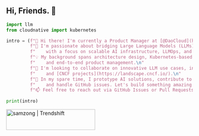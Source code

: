## Hi, Friends. 👋

```python
import llm
from cloudnative import kubernetes

intro = (f"👋 Hi there! I'm currently a Product Manager at [@DaoCloud](https://www.daocloud.io). \n"
         f"🚀 I'm passionate about bridging Large Language Models (LLMs) and Cloud Native technologies,\n"
         f"    with a focus on scalable AI infrastructure, LLMOps, and real-world product delivery.\n"
         f"💡 My background spans architecture design, Kubernetes-based deployments,\n"
         f"    and end-to-end product management.\n"
         f"🤝 I'm looking to collaborate on innovative LLM use cases, infrastructure automation,\n"
         f"    and [CNCF projects](https://landscape.cncf.io/).\n"
         f"🎯 In my spare time, I prototype AI solutions, contribute to open-source discussions,\n"
         f"    and handle GitHub issues. Let's build something amazing together!\n"
         f"📫 Feel free to reach out via GitHub Issues or Pull Requests.")
         
print(intro)
```

<a href="https://trendshift.io/developers/7531" target="_blank"><img src="https://trendshift.io/api/badge/developers/7531" alt="samzong | Trendshift" style="width: 240px; height: 56px;" width="240" height="56"/></a>
